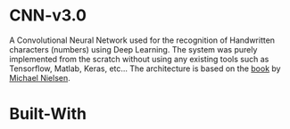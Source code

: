 # CNN-v3.0

A Convolutional Neural Network used for the recognition of Handwritten characters (numbers) using Deep Learning. The system was
purely implemented from the scratch without using any existing tools such as Tensorflow, Matlab, Keras, etc... The architecture is
based on the <a href="http://neuralnetworksanddeeplearning.com/">book</a> by <a href="http://michaelnielsen.org/">Michael Nielsen</a>.

# Built-With
